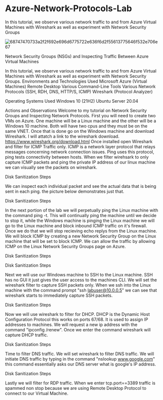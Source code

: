 # Azure-Network-Protocols-Lab
In this tutorial, we observe various network traffic to and from Azure Virtual Machines with Wireshark as well as experiment with Network Security Groups

![68747470733a2f2f692e696d6775722e636f6d2f55613775646f532e706e67](https://github.com/cliriano10/Azure-Network-Protocols-Lab/assets/159824067/75eed1dc-8b76-4652-8752-29bee95d7fe9)


Network Security Groups (NSGs) and Inspecting Traffic Between Azure Virtual Machines

In this tutorial, we observe various network traffic to and from Azure Virtual Machines with Wireshark as well as experiment with Network Security Groups.
Environments and Technologies Used
Microsoft Azure (Virtual Machines)
Remote Desktop
Various Command-Line Tools
Various Network Protocols (SSH, RDH, DNS, HTTP/S, ICMP)
Wireshark (Protocol Analyzer)

Operating Systems Used
Windows 10 (21H2)
Ubuntu Server 20.04

Actions and Observations
Welcome to my tutorial on Network Security Groups and Inspecting Network Protocols. First you will need to create two VMs on Azure. One machine will be a Linux machine and the other will be a Windows 10 machine. Both will have two cpus and they must be on the same VNET. Once that is done go on the Windows machine and download Wireshark. I will attatch a link to the wireshark download. https://www.wireshark.org/download.html Once installed open Wireshark and filter for ICMP Traffic only. ICMP is a network layer protocol that relays messages concerning network connection issues. Ping uses this protocol, ping tests connectivity between hosts. When we filter wirehsark to only capture ICMP packets and ping the private IP address of our linux machine we can visually see the packets on wireshark.


Disk Sanitization Steps

We can inspect each individual packet and see the actual data that is being sent in each ping. the picture below demonstrates just that.


Disk Sanitization Steps

In the next portion of the lab we will perpetually ping the Linux machine with the command ping -t. This will continually ping the machine until we decide to stop it, while the Windows machine is pinging the Linux machine we will go to the Linux machine and block inbound ICMP traffic on it's firewall. Once we do that we will stop recieving echo replys from the Linux machine. We will block ICMP by creating a new Network Security Group on the Linux machine that will be set to block ICMP. We can allow the traffic by allowing ICMP on the Linux Network Security Groups page on Azure.


Disk Sanitization Steps

Disk Sanitization Steps

Next we will use our Windows machine to SSH to the Linux machine. SSH has no GUI it just gives the user access to the machines CLI. We will set the wireshark filter to capture SSH packets only. When we ssh into the Linux machine with the command prompt "ssh labuser@10.0.0.5" we can see that wireshark starts to immediately capture SSH packets.


Disk Sanitization Steps

Now we will use wireshark to filter for DHCP. DHCP is the Dynamic Host Configuration Protocol this works on ports 67/68. It is used to assign IP addresses to machines. We will request a new ip address with the command "ipconfig /renew". Once we enter the command wireshark will capture DHCP traffic.


Disk Sanitization Steps

Time to filter DNS traffic. We will set wireshark to filter DNS traffic. We will initiate DNS traffic by typing in the command "nslookup www.google.com" this command essentially asks our DNS server what is google's IP address.


Disk Sanitization Steps

Lastly we will filter for RDP traffic. When we enter tcp.port==3389 traffic is spammed non stop because we are using Remote Desktop Protocol to connect to our Virtual Machine.


